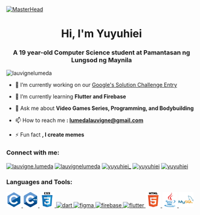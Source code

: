 [![MasterHead](https://lh3.googleusercontent.com/pw/ABLVV86JTMZ-9avJZiC0JNP5BHEhs9k3lPEYh6pFMPFcQFMDv7ROZz-WAsPMaTIodPkWp3J6wkWyAuB7VyjbIqH0h9V0t1BLgtIqm-gK-xa5a5NHl7QtOpVDKjuFk0QwqXozc6AmIgcFSroN6G-mPTgKTk0nXwn5UOaKIqyQcanKUX6SnMbI6p7Jy17LwSO8uDbumHIRuY0dIgIurR8CYzgkgH0JbR-fjwFsd1hgIuyVQCGY7AU5_zPKi36s-yV3yt8uhGkXyU6ivMNB7jrEDYCOvSvwEIF91Ul9pdSY5FCpx1_qR_zV3HYUp4AzUNnGbJpuwD81EiWMowah0mi1WA-Ad96K-9rO6qitG60w7pDmf49QYKBQi7adFtnkyUzQYpORj2D5kHuCJdYQ1gP9T0QBDBs61AmREr9iJ6Y1KM3eCT1iS_iAMsuyQ3BXelETy5tFvTknyOI2_FO56GOMdWb-F2KKFDaJc1YonFDBh9vaoHyptpN1jl4pvXiumddvoWoGf7TrOiv31m5FNsoFYi7ZNttX71ZyyC51NO9HS9u8RuW2jNhfqGPd5Ea9mFNF0cOiaGhPmo3fM8V0iU7opMk0OoaSxHzWagIQeiy_nywi233hRBDqCjGisul8cfqu7odhHQICJJ1b49g4FOnm0uNnfzjoOoFk9Yk5LxeRi1pk-xmDkjoJnM2CD6lnuu9iM-lxUZDjTOME3gvTqUVweO2yse1pzeSYcHIlaSTQPkoujhbFJoDHaAAQUlsCzTpAvZGFxMztfg6chEZwUDswUwgyVMlc9xasDgd35pQ_6h3CyW9Wdyym8UhqI7a3fOctGhrB4rIg2-eqImVKdbk3Q34ckX0XBVKYMfv4YiVguXxQhn50hNDSZGptUVJ0bfQzpFv8mGqiP3JKVDHrzjnTuDBF8zkwz7sPVvSl0i1zmtVBrFvJlRQoXJ_Fa0nenQqDp4WAp-XA6AvbBl_w2l_YIxzzf8nKNYjWj55G1xjTUsM7Je82sMZa6Zi4jxq3WXBiPiEZtRDyd3_D3GM7Livq5-6V4uBIPBh8Cwb4YVF2NcrVqjOb4QF6vgrFpM21DO9X0tDEoIs5Mrk=w1920-h804-s-no-gm?authuser=0)](https://www.facebook.com/lauvigne.lumeda/)
<h1 align="center">Hi, I'm Yuyuhiei</h1>
<h3 align="center">A 19 year-old Computer Science student at Pamantasan ng Lungsod ng Maynila</h3>



<p align="left"> <img src="https://komarev.com/ghpvc/?username=lauvignelumeda&label=Profile%20views&color=0e75b6&style=flat" alt="lauvignelumeda" /> </p>

- 🔭 I’m currently working on our [Google's Solution Challenge Entry](https://developers.google.com/community/gdsc-solution-challenge)

- 🌱 I’m currently learning **Flutter and Firebase**

- 💬 Ask me about **Video Games Series, Programming, and Bodybuilding**

- 📫 How to reach me **: lumedalauvigne@gmail.com**

- ⚡ Fun fact **, I create memes**

<h3 align="left">Connect with me:</h3>
<p align="left">
<a href="https://linkedin.com/in/lauvigne.lumeda" target="blank"><img align="center" src="https://raw.githubusercontent.com/rahuldkjain/github-profile-readme-generator/master/src/images/icons/Social/linked-in-alt.svg" alt="lauvigne.lumeda" height="30" width="40" /></a>
<a href="https://fb.com/lauvignelumeda" target="blank"><img align="center" src="https://raw.githubusercontent.com/rahuldkjain/github-profile-readme-generator/master/src/images/icons/Social/facebook.svg" alt="lauvignelumeda" height="30" width="40" /></a>
<a href="https://instagram.com/yuyuhiei_" target="blank"><img align="center" src="https://raw.githubusercontent.com/rahuldkjain/github-profile-readme-generator/master/src/images/icons/Social/instagram.svg" alt="yuyuhiei_" height="30" width="40" /></a>
<a href="https://www.leetcode.com/yuyuhiei" target="blank"><img align="center" src="https://raw.githubusercontent.com/rahuldkjain/github-profile-readme-generator/master/src/images/icons/Social/leet-code.svg" alt="yuyuhiei" height="30" width="40" /></a>
<a href="https://discord.gg/yuyuhiei" target="blank"><img align="center" src="https://raw.githubusercontent.com/rahuldkjain/github-profile-readme-generator/master/src/images/icons/Social/discord.svg" alt="yuyuhiei" height="30" width="40" /></a>
</p>

<h3 align="left">Languages and Tools:</h3>
<p align="left"> <a href="https://www.cprogramming.com/" target="_blank" rel="noreferrer"> <img src="https://raw.githubusercontent.com/devicons/devicon/master/icons/c/c-original.svg" alt="c" width="40" height="40"/> </a> <a href="https://www.w3schools.com/cpp/" target="_blank" rel="noreferrer"> <img src="https://raw.githubusercontent.com/devicons/devicon/master/icons/cplusplus/cplusplus-original.svg" alt="cplusplus" width="40" height="40"/> </a> <a href="https://www.w3schools.com/css/" target="_blank" rel="noreferrer"> <img src="https://raw.githubusercontent.com/devicons/devicon/master/icons/css3/css3-original-wordmark.svg" alt="css3" width="40" height="40"/> </a> <a href="https://dart.dev" target="_blank" rel="noreferrer"> <img src="https://www.vectorlogo.zone/logos/dartlang/dartlang-icon.svg" alt="dart" width="40" height="40"/> </a> <a href="https://www.figma.com/" target="_blank" rel="noreferrer"> <img src="https://www.vectorlogo.zone/logos/figma/figma-icon.svg" alt="figma" width="40" height="40"/> </a> <a href="https://firebase.google.com/" target="_blank" rel="noreferrer"> <img src="https://www.vectorlogo.zone/logos/firebase/firebase-icon.svg" alt="firebase" width="40" height="40"/> </a> <a href="https://flutter.dev" target="_blank" rel="noreferrer"> <img src="https://www.vectorlogo.zone/logos/flutterio/flutterio-icon.svg" alt="flutter" width="40" height="40"/> </a> <a href="https://www.w3.org/html/" target="_blank" rel="noreferrer"> <img src="https://raw.githubusercontent.com/devicons/devicon/master/icons/html5/html5-original-wordmark.svg" alt="html5" width="40" height="40"/> </a> <a href="https://www.java.com" target="_blank" rel="noreferrer"> <img src="https://raw.githubusercontent.com/devicons/devicon/master/icons/java/java-original.svg" alt="java" width="40" height="40"/> </a> <a href="https://www.mysql.com/" target="_blank" rel="noreferrer"> <img src="https://raw.githubusercontent.com/devicons/devicon/master/icons/mysql/mysql-original-wordmark.svg" alt="mysql" width="40" height="40"/> </a> </p>




